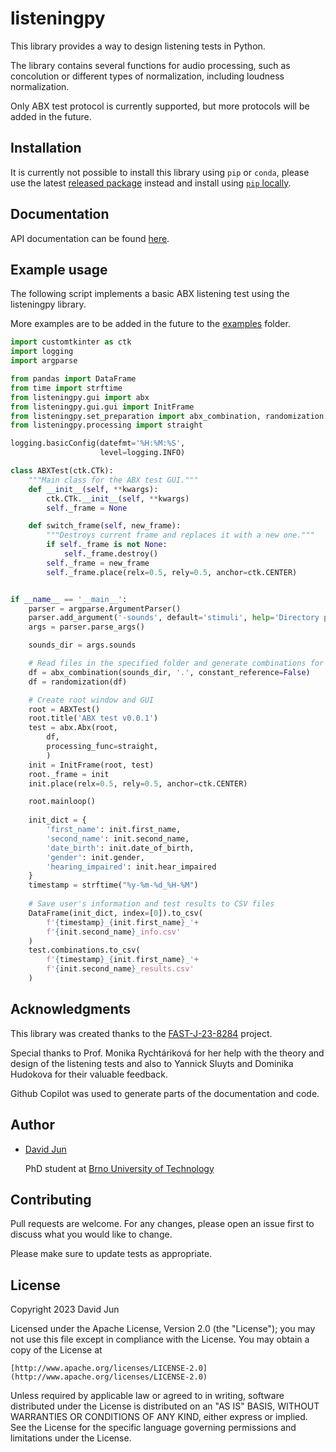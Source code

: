 # listeningpy

This library provides a way to design listening tests in Python.

The library contains several functions for audio processing, such as concolution or different types of normalization, including loudness normalization.

Only ABX test protocol is currently supported, but more protocols will be added in the future.

## Installation

It is currently not possible to install this library using `pip` or `conda`, please use the latest [released package](https://github.com/vyhyb/listeningpy/releases) instead and install using [`pip` locally](https://packaging.python.org/en/latest/tutorials/installing-packages/).

## Documentation

API documentation can be found [here](https://vyhyb.github.io/listeningpy/).

## Example usage

The following script implements a basic ABX listening test using the listeningpy library.

More examples are to be added in the future to the [examples](https://github.com/vyhyb/listeningpy/examples) folder.

```python
import customtkinter as ctk
import logging
import argparse

from pandas import DataFrame
from time import strftime
from listeningpy.gui import abx
from listeningpy.gui.gui import InitFrame
from listeningpy.set_preparation import abx_combination, randomization
from listeningpy.processing import straight

logging.basicConfig(datefmt='%H:%M:%S',
                    level=logging.INFO)

class ABXTest(ctk.CTk):
    """Main class for the ABX test GUI."""
    def __init__(self, **kwargs):
        ctk.CTk.__init__(self, **kwargs)
        self._frame = None

    def switch_frame(self, new_frame):
        """Destroys current frame and replaces it with a new one."""
        if self._frame is not None:
            self._frame.destroy()
        self._frame = new_frame
        self._frame.place(relx=0.5, rely=0.5, anchor=ctk.CENTER)


if __name__ == '__main__':
    parser = argparse.ArgumentParser()
    parser.add_argument('-sounds', default='stimuli', help='Directory path for sounds')
    args = parser.parse_args()

    sounds_dir = args.sounds

    # Read files in the specified folder and generate combinations for ABX test
    df = abx_combination(sounds_dir, '.', constant_reference=False)
    df = randomization(df)

    # Create root window and GUI
    root = ABXTest()
    root.title('ABX test v0.0.1')
    test = abx.Abx(root,
        df, 
        processing_func=straight,
        )
    init = InitFrame(root, test)
    root._frame = init
    init.place(relx=0.5, rely=0.5, anchor=ctk.CENTER)

    root.mainloop()
    
    init_dict = {
        'first_name': init.first_name,
        'second_name': init.second_name,
        'date_birth': init.date_of_birth,
        'gender': init.gender,
        'hearing_impaired': init.hear_impaired
    }
    timestamp = strftime("%y-%m-%d_%H-%M")
    
    # Save user's information and test results to CSV files
    DataFrame(init_dict, index=[0]).to_csv(
        f'{timestamp}_{init.first_name}_'+
        f'{init.second_name}_info.csv'
    )
    test.combinations.to_csv(
        f'{timestamp}_{init.first_name}_'+
        f'{init.second_name}_results.csv'
    )
```

## Acknowledgments

This library was created thanks to the [FAST-J-23-8284](https://www.vut.cz/vav/projekty/detail/35091) project.

Special thanks to Prof. Monika Rychtáriková for her help with the theory and design of the listening tests and also to Yannick Sluyts and Dominika Hudokova for their valuable feedback.

Github Copilot was used to generate parts of the documentation and code.

## Author

- [David Jun](https://www.fce.vutbr.cz/o-fakulte/lide/david-jun-12801/)
  
  PhD student at [Brno University of Technology](https://www.vutbr.cz/en/)

## Contributing

Pull requests are welcome. For any changes, please open an issue first
to discuss what you would like to change.

Please make sure to update tests as appropriate.

## License

Copyright 2023 David Jun

Licensed under the Apache License, Version 2.0 (the "License");
you may not use this file except in compliance with the License.
You may obtain a copy of the License at

    [http://www.apache.org/licenses/LICENSE-2.0](http://www.apache.org/licenses/LICENSE-2.0)

Unless required by applicable law or agreed to in writing, software
distributed under the License is distributed on an "AS IS" BASIS,
WITHOUT WARRANTIES OR CONDITIONS OF ANY KIND, either express or implied.
See the License for the specific language governing permissions and
limitations under the License.

